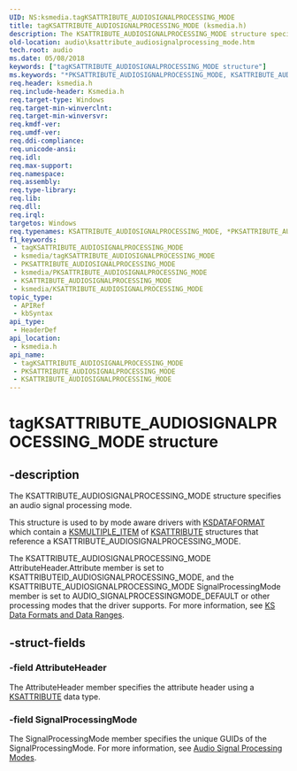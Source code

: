 ```yaml
---
UID: NS:ksmedia.tagKSATTRIBUTE_AUDIOSIGNALPROCESSING_MODE
title: tagKSATTRIBUTE_AUDIOSIGNALPROCESSING_MODE (ksmedia.h)
description: The KSATTRIBUTE_AUDIOSIGNALPROCESSING_MODE structure specifies an audio signal processing mode.
old-location: audio\ksattribute_audiosignalprocessing_mode.htm
tech.root: audio
ms.date: 05/08/2018
keywords: ["tagKSATTRIBUTE_AUDIOSIGNALPROCESSING_MODE structure"]
ms.keywords: "*PKSATTRIBUTE_AUDIOSIGNALPROCESSING_MODE, KSATTRIBUTE_AUDIOSIGNALPROCESSING_MODE, KSATTRIBUTE_AUDIOSIGNALPROCESSING_MODE structure [Audio Devices], PKSATTRIBUTE_AUDIOSIGNALPROCESSING_MODE, PKSATTRIBUTE_AUDIOSIGNALPROCESSING_MODE structure pointer [Audio Devices], audio.ksattribute_audiosignalprocessing_mode, ksmedia/KSATTRIBUTE_AUDIOSIGNALPROCESSING_MODE, ksmedia/PKSATTRIBUTE_AUDIOSIGNALPROCESSING_MODE, tagKSATTRIBUTE_AUDIOSIGNALPROCESSING_MODE"
req.header: ksmedia.h
req.include-header: Ksmedia.h
req.target-type: Windows
req.target-min-winverclnt: 
req.target-min-winversvr: 
req.kmdf-ver: 
req.umdf-ver: 
req.ddi-compliance: 
req.unicode-ansi: 
req.idl: 
req.max-support: 
req.namespace: 
req.assembly: 
req.type-library: 
req.lib: 
req.dll: 
req.irql: 
targetos: Windows
req.typenames: KSATTRIBUTE_AUDIOSIGNALPROCESSING_MODE, *PKSATTRIBUTE_AUDIOSIGNALPROCESSING_MODE
f1_keywords:
 - tagKSATTRIBUTE_AUDIOSIGNALPROCESSING_MODE
 - ksmedia/tagKSATTRIBUTE_AUDIOSIGNALPROCESSING_MODE
 - PKSATTRIBUTE_AUDIOSIGNALPROCESSING_MODE
 - ksmedia/PKSATTRIBUTE_AUDIOSIGNALPROCESSING_MODE
 - KSATTRIBUTE_AUDIOSIGNALPROCESSING_MODE
 - ksmedia/KSATTRIBUTE_AUDIOSIGNALPROCESSING_MODE
topic_type:
 - APIRef
 - kbSyntax
api_type:
 - HeaderDef
api_location:
 - ksmedia.h
api_name:
 - tagKSATTRIBUTE_AUDIOSIGNALPROCESSING_MODE
 - PKSATTRIBUTE_AUDIOSIGNALPROCESSING_MODE
 - KSATTRIBUTE_AUDIOSIGNALPROCESSING_MODE
---
```


# tagKSATTRIBUTE_AUDIOSIGNALPROCESSING_MODE structure

## -description

The KSATTRIBUTE_AUDIOSIGNALPROCESSING_MODE structure specifies an audio signal processing mode.

This structure is used to by mode aware drivers with  <a href="/windows-hardware/drivers/ddi/ks/ns-ks-ksdataformat">KSDATAFORMAT</a> which contain a  <a href="/windows-hardware/drivers/ddi/ks/ns-ks-ksmultiple_item">KSMULTIPLE_ITEM</a> of <a href="/windows-hardware/drivers/ddi/ks/ns-ks-ksattribute">KSATTRIBUTE</a> structures that reference a KSATTRIBUTE_AUDIOSIGNALPROCESSING_MODE. 

The KSATTRIBUTE_AUDIOSIGNALPROCESSING_MODE AttributeHeader.Attribute member is set to KSATTRIBUTEID_AUDIOSIGNALPROCESSING_MODE, and the KSATTRIBUTE_AUDIOSIGNALPROCESSING_MODE SignalProcessingMode member is set to AUDIO_SIGNALPROCESSINGMODE_DEFAULT or other processing modes that the driver supports. For more information, see <a href="/windows-hardware/drivers/stream/ks-data-formats-and-data-ranges">KS Data Formats and Data Ranges</a>.

## -struct-fields

### -field AttributeHeader

The AttributeHeader member specifies the attribute header using a <a href="/windows-hardware/drivers/ddi/ks/ns-ks-ksattribute">KSATTRIBUTE</a> data type.

### -field SignalProcessingMode

The SignalProcessingMode member specifies the unique GUIDs of the SignalProcessingMode. For more information, see <a href="/windows-hardware/drivers/audio/audio-signal-processing-modes">Audio Signal Processing Modes</a>.

